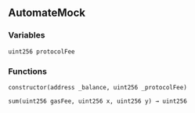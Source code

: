 ## AutomateMock





### Variables
```solidity
uint256 protocolFee
```




### Functions
```solidity
constructor(address _balance, uint256 _protocolFee)
```





```solidity
sum(uint256 gasFee, uint256 x, uint256 y) → uint256
```






